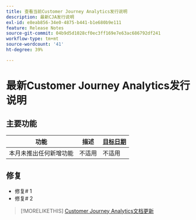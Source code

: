 ```yaml
---
title: 查看当前Customer Journey Analytics发行说明
description: 最新CJA发行说明
exl-id: e8eab856-34e0-4875-b441-b1e680b9e111
feature: Release Notes
source-git-commit: 04b9d5d1028cf0ec3ff169e7e63ac686792df241
workflow-type: tm+mt
source-wordcount: '41'
ht-degree: 39%

---
```


# 最新Customer Journey Analytics发行说明

## 主要功能

| 功能 | 描述 | [目标日期](/help/release-notes/releases.md) |
| ----------- | ---------- | ----- |
| 本月未推出任何新增功能 | 不适用 | 不适用 |

## 修复

* 修复# 1
* 修复# 2

>[!MORELIKETHIS]
>[Customer Journey Analytics文档更新](/help/release-notes/doc-changes.md)
